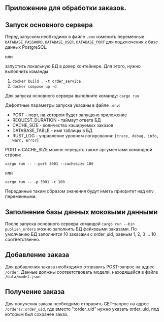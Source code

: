 ## Приложение для обработки заказов.

## Запуск основного сервера
Перед запуском необходимо в файле ```.env``` изменить переменные ```DATABASE_PASSWORD```, ```DATABASE_USER```, ```DATABASE_PORT``` для подключения к базе данных PostgreSQL.

или 

запустить локальную БД в докер контейнере. Для этого, нужно выполнить команды
1. ```docker build . -t order_service```
2. ```docker compose up -d```

Для запуска основного сервера выполните команду: ```cargo run```

Дефолтные параметры запуска указаны в файле ```.env```:
* PORT - порт, на котором будет запущено приложение
* REQUEST_DURATION - таймаут ответа БД
* CACHE_SIZE - количество кэшируемых заказов
* DATABASE_TABLE - имя таблицы в БД
* RUST_LOG - управление уровнем логирования: ```[trace, debug, info, warn, error]```

PORT и CACHE_SIZE можно передать также аргументами командной строки:

```cargo run -- --port 3001 --cachesize 100```

или

```cargo run -- -p 3001 -c 100```

Переданные таким образом значения будут иметь приоритет над env переменными.

## Заполнение базы данных моковыми данными
После запуска основного сервера командой ```cargo run --bin publish_orders``` можно заполнить БД фейковыми заказами.
По умолчанию БД заполнится 10 заказами с order_uid, равным 1, 2, 3 ... 10 соответственно.

## Добавление заказа

Для добавления заказа необходимо отправить POST-запрос на адрес ```/order```. 
Данные должны соответствовать модели, находящейся в файле ```/data/model.json```

## Получение заказа
Для получения заказа необходимо отправить GET-запрос на адрес ```/orders/:order_uid```, где вместо ":order_uid" нужно указать order_uid, под которым был сохранен заказ.